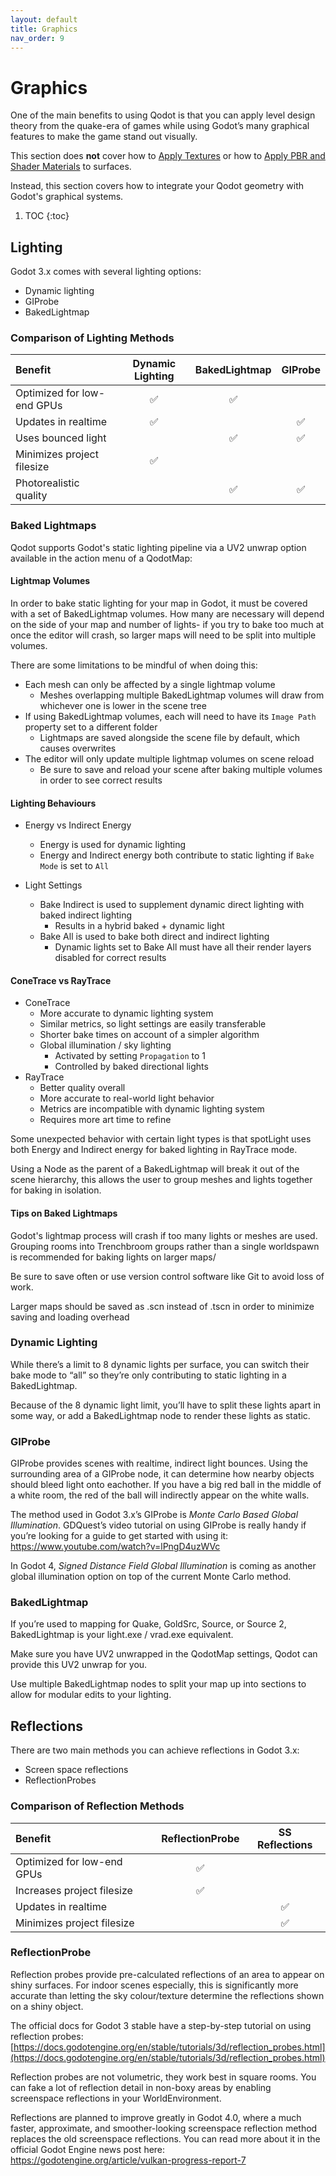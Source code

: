 ```yaml
---
layout: default
title: Graphics
nav_order: 9
---
```


# Graphics
One of the main benefits to using Qodot is that you can apply level design theory from the quake-era of games while using Godot’s many graphical features to make the game stand out visually.

This section does **not** cover how to [Apply Textures](/docs/beginner's-guide-to-qodot/applying-textures.html) or how to [Apply PBR and Shader Materials](/materials.md) to surfaces.

Instead, this section covers how to integrate your Qodot geometry with Godot's graphical systems.

1. TOC
{:toc}

## Lighting
Godot 3.x comes with several lighting options:
-   Dynamic lighting
-   GIProbe
-   BakedLightmap

### Comparison of Lighting Methods

| Benefit | Dynamic Lighting | BakedLightmap | GIProbe |
| :------ | :--------------: | :-----------: | :-----: |
| Optimized for low-end GPUs | ✅ | ✅ |    |
| Updates in realtime | ✅ |    | ✅ |
| Uses bounced light |    | ✅ | ✅ |
| Minimizes project filesize | ✅ |   |   |
| Photorealistic quality |    | ✅ | ✅ |

### Baked Lightmaps

Qodot supports Godot's static lighting pipeline via a UV2 unwrap option available in the action menu of a QodotMap:

#### Lightmap Volumes

In order to bake static lighting for your map in Godot, it must be covered with a set of BakedLightmap volumes. How many are necessary will depend on the side of your map and number of lights- if you try to bake too much at once the editor will crash, so larger maps will need to be split into multiple volumes.

There are some limitations to be mindful of when doing this:
- Each mesh can only be affected by a single lightmap volume
	- Meshes overlapping multiple BakedLightmap volumes will draw from whichever one is lower in the scene tree
- If using BakedLightmap volumes, each will need to have its `Image Path` property set to a different folder
	- Lightmaps are saved alongside the scene file by default, which causes overwrites
- The editor will only update multiple lightmap volumes on scene reload
	- Be sure to save and reload your scene after baking multiple volumes in order to see correct results

#### Lighting Behaviours

- Energy vs Indirect Energy
  - Energy is used for dynamic lighting
  - Energy and Indirect energy both contribute to static lighting if `Bake Mode` is set to `All`

- Light Settings
  - Bake Indirect is used to supplement dynamic direct lighting with baked indirect lighting
    - Results in a hybrid baked + dynamic light
  - Bake All is used to bake both direct and indirect lighting
    - Dynamic lights set to Bake All must have all their render layers disabled for correct results

#### ConeTrace vs RayTrace

- ConeTrace
	- More accurate to dynamic lighting system
	- Similar metrics, so light settings are easily transferable
	- Shorter bake times on account of a simpler algorithm
	- Global illumination / sky lighting
		- Activated by setting `Propagation` to 1
		- Controlled by baked directional lights
- RayTrace
    - Better quality overall
	- More accurate to real-world light behavior
	- Metrics are incompatible with dynamic lighting system
	- Requires more art time to refine

Some unexpected behavior with certain light types is that spotLight uses both Energy and Indirect energy for baked lighting in RayTrace mode.

Using a Node as the parent of a BakedLightmap will break it out of the scene hierarchy, this allows the user to group meshes and lights together for baking in isolation.

#### Tips on Baked Lightmaps

Godot's lightmap process will crash if too many lights or meshes are used. Grouping rooms into Trenchbroom groups rather than a single worldspawn is recommended for baking lights on larger maps/

Be sure to save often or use version control software like Git to avoid loss of work.

Larger maps should be saved as .scn instead of .tscn in order to minimize saving and loading overhead

### Dynamic Lighting

While there’s a limit to 8 dynamic lights per surface, you can switch their bake mode to “all” so they’re only contributing to static lighting in a BakedLightmap.

Because of the 8 dynamic light limit, you’ll have to split these lights apart in some way, or add a BakedLightmap node to render these lights as static.

### GIProbe
GIProbe provides scenes with realtime, indirect light bounces. Using the surrounding area of a GIProbe node, it can determine how nearby objects should bleed light onto eachother. If you have a big red ball in the middle of a white room, the red of the ball will indirectly appear on the white walls.

The method used in Godot 3.x’s GIProbe is _Monte Carlo Based Global Illumination_.
GDQuest’s video tutorial on using GIProbe is really handy if you’re looking for a guide to get started with using it:
https://www.youtube.com/watch?v=lPngD4uzWVc

In Godot 4, _Signed Distance Field Global Illumination_ is coming as another global illumination option on top of the current Monte Carlo method.

### BakedLightmap
If you’re used to mapping for Quake, GoldSrc, Source, or Source 2, BakedLightmap is your light.exe / vrad.exe equivalent.

Make sure you have UV2 unwrapped in the QodotMap settings, Qodot can provide this UV2 unwrap for you.

Use multiple BakedLightmap nodes to split your map up into sections to allow for modular edits to your lighting.

## Reflections
There are two main methods you can achieve reflections in Godot 3.x:
-   Screen space reflections
-   ReflectionProbes

### Comparison of Reflection Methods

| Benefit | ReflectionProbe | SS Reflections |
| :------ | :-------------: | :------------: |
| Optimized for low-end GPUs | ✅ |    |
| Increases project filesize | ✅ |    |
| Updates in realtime |    | ✅ |
| Minimizes project filesize |   | ✅ |

### ReflectionProbe
Reflection probes provide pre-calculated reflections of an area to appear on shiny surfaces. For indoor scenes especially, this is significantly more accurate than letting the sky colour/texture determine the reflections shown on a shiny object.

The official docs for Godot 3 stable have a step-by-step tutorial on using reflection probes: [https://docs.godotengine.org/en/stable/tutorials/3d/reflection_probes.html](https://docs.godotengine.org/en/stable/tutorials/3d/reflection_probes.html)

Reflection probes are not volumetric, they work best in square rooms. You can fake a lot of reflection detail in non-boxy areas by enabling screenspace reflections in your WorldEnvironment.

Reflections are planned to improve greatly in Godot 4.0, where a much faster, approximate, and smoother-looking screenspace reflection method replaces the old screenspace reflections. You can read more about it in the official Godot Engine news post here:
https://godotengine.org/article/vulkan-progress-report-7
